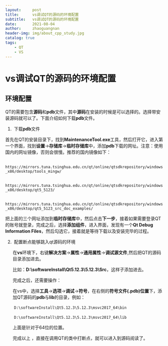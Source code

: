 ```yaml
---
layout:     post
title:      vs调试QT的源码的环境配置
subtitle:   vs调试QT的源码的环境配置
date:       2021-08-04
author:     zhaoguangnan
header-img: img/about_cpp_study.jpg
catalog: true
tags:
    - QT
    - VS
---
```


# vs调试QT的源码的环境配置

## 环境配置

​	QT的需要包含**源码**和**pdb**文件，其中**源码**在安装的时候是可以选择的。选择带安装源码就可以了。下面介绍如何下载**pdb**文件。

1. ​	下载**pdb**文件

​	首先在QT的安装目录下，找到**MaintenanceTool.exe**工具，然后打开它，进入第一个界面，找到**设置**->**存储库**->**临时存储库**中，添加**pdb**下载的网址。注意：使用国内的网址镜像，否则会很慢。推荐的国内镜像如下：

​	`https://mirrors.tuna.tsinghua.edu.cn/qt/online/qtsdkrepository/windows_x86/desktop/tools_mingw/`

​	`https://mirrors.tuna.tsinghua.edu.cn/qt/online/qtsdkrepository/windows_x86/desktop/qt5_5123/`

​           `https://mirrors.tuna.tsinghua.edu.cn/qt/online/qtsdkrepository/windows_x86/desktop/qt5_5123_src_doc_examples/`

​	把上面的三个网址添加到**临时存储库**中，然后点击**下一步**，接着如果需要登录QT的账号就登录，完成之后，选择**添加组件**，进入界面，发现有一个**Qt Debug Information Files**，然后勾选它，接着就是等待下载以及安装完毕的过程。

2. ​	配置断点能够跳入qt源码的环境

   在**vs**环境下，右键**解决方案**->**属性**->**通用属性**->**调试源文件**,然后把QT的源码目录添加进去。

   比如：**D:\softwareInstall\Qt5.12.3\5.12.3\Src**，这样子添加进去。

   完成之后，还需要操作：

   在vs中，选择**工具**->**选项**->**调试**->**符号**，在右侧的**符号文件(.pdb)位置**下，添加QT源码的**pdb**与**lib**的目录，例如：

   ​	`D:\softwareInstall\Qt5.12.3\5.12.3\msvc2017_64\bin`

   ​	`D:\softwareInstall\Qt5.12.3\5.12.3\msvc2017_64\lib`

   上面是针对于64位的位置。

   完成以上 ，直接在调用QT的类中打断点，就可以进入到源码阅读了。



